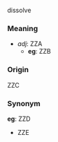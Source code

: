 dissolve
### Meaning
+ _adj_: ZZA
	+ __eg__: ZZB

### Origin

ZZC

### Synonym

__eg__: ZZD

+ ZZE


